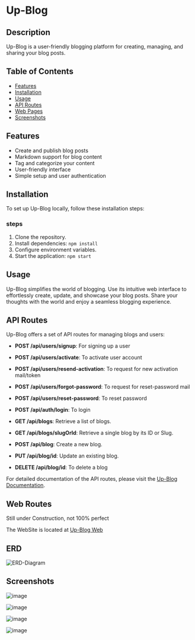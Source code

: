 # Up-Blog

## Description

Up-Blog is a user-friendly blogging platform for creating, managing, and sharing your blog posts.

## Table of Contents

- [Features](#features)
- [Installation](#installation)
- [Usage](#usage)
- [API Routes](#api-routes)
- [Web Pages](#web-pages)
- [Screenshots](#screenshots)

## Features

- Create and publish blog posts
- Markdown support for blog content
- Tag and categorize your content
- User-friendly interface
- Simple setup and user authentication

## Installation

To set up Up-Blog locally, follow these installation steps:

### steps

1. Clone the repository.
2. Install dependencies: `npm install`
3. Configure environment variables.
4. Start the application: `npm start`

## Usage

Up-Blog simplifies the world of blogging. Use its intuitive web interface to effortlessly create, update, and showcase your blog posts. Share your thoughts with the world and enjoy a seamless blogging experience.

## API Routes

Up-Blog offers a set of API routes for managing blogs and users:

- **POST /api/users/signup**: For signing up a user
- **POST /api/users/activate**:  To activate user account
- **POST /api/users/resend-activation**: To request for new activation mail/token
- **POST /api/users/forgot-password**: To request for reset-password mail
- **POST /api/users/reset-password**: To reset password
- **POST /api/auth/login**: To login

- **GET /api/blogs**: Retrieve a list of blogs.
- **GET /api/blogs/slugOrId**: Retrieve a single blog by its ID or Slug.
- **POST /api/blog**: Create a  new blog.
- **PUT /api/blog/id**: Update an existing blog.
- **DELETE /api/blog/id**: To delete a blog

For detailed documentation of the API routes, please visit the [Up-Blog Documentation](https://documenter.getpostman.com/view/23280484/2s9YRGyUgX).

## Web Routes

Still under Construction, not 100% perfect

The WebSite is located at [Up-Blog Web](https://up-blog.onrender.com)

## ERD
![ERD-Diagram](https://github.com/emeralddd123/Blog/assets/93847541/c47a1074-7726-4f4f-968f-ade2119250b8)

## Screenshots

![image](https://github.com/emeralddd123/Blog/assets/93847541/d1908b3e-d150-4cc3-be47-7a4aa20c3212)


![image](https://github.com/emeralddd123/Blog/assets/93847541/80c8219f-dc5c-4800-9357-b7200d077799)

![image](https://github.com/emeralddd123/Blog/assets/93847541/460e9c54-d8e8-4e49-9e31-434090d1c1dc)

![image](https://github.com/emeralddd123/Blog/assets/93847541/a4d27702-e8f3-4ffd-80f6-a62c702d8c66)



